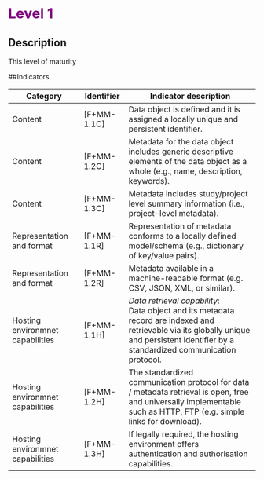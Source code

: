 


# <span style="color:purple;font-weight:bold">Level 1</span>

## Description
This level of maturity 

##Indicators

| Category | Identifier | Indicator description |
| -------- | ---------- | ---------------------- |
| Content | [F+MM-1.1C] | Data object is defined and it is assigned a locally unique and persistent identifier. |
| Content | [F+MM-1.2C] | Metadata for the data object includes generic descriptive elements of the data object as a whole (e.g., name, description, keywords). |
| Content | [F+MM-1.3C] | Metadata includes study/project level summary information (i.e., project-level metadata). |
| Representation and format |  [F+MM-1.1R] | Representation of metadata conforms to a locally defined model/schema  (e.g., dictionary of key/value pairs). |
| Representation and format |  [F+MM-1.2R] | Metadata available in a machine-readable format (e.g. CSV, JSON, XML, or similar). |
| Hosting environmnet capabilities | [F+MM-1.1H] | *Data retrieval capability*:<br/> Data object and its metadata record are indexed and retrievable via its globally unique and persistent identifier by a standardized communication protocol. |
| Hosting environmnet capabilities | [F+MM-1.2H] | The standardized communication protocol for data / metadata retrieval is open, free and universally implementable such as HTTP, FTP (e.g. simple links for download). |
| Hosting environmnet capabilities | [F+MM-1.3H] | If legally required, the hosting environment offers authentication and authorisation capabilities. |
